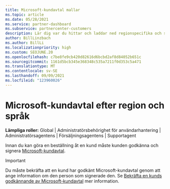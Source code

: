```yaml
---
title: Microsoft-kundavtal mallar
ms.topic: article
ms.date: 05/28/2021
ms.service: partner-dashboard
ms.subservice: partnercenter-customers
description: Lär dig var du hittar och laddar ned regionspecifika och språkspecifika versioner av Microsoft-kundavtal du kan granska med dina kunder.
author: BillLinzbach
ms.author: BillLi
ms.localizationpriority: high
ms.custom: SEOJUNE.20
ms.openlocfilehash: c7be8fe9cb420d82616d6bcbd2af8d84052b651c
ms.sourcegitcommit: 1161d5bcb345e368348c535a7211f0d353c5a471
ms.translationtype: MT
ms.contentlocale: sv-SE
ms.lasthandoff: 09/09/2021
ms.locfileid: "123960026"
---
```

# <a name="microsoft-customer-agreements-by-region-and-language"></a>Microsoft-kundavtal efter region och språk

**Lämpliga roller:** Global | Administratörsbehörighet för användarhantering | Administratörsagentens | Försäljningsagentens | Supportagent

Innan du kan göra en beställning åt en kund måste kunden godkänna och signera [Microsoft-kundavtal](https://www.microsoft.com/licensing/docs/customeragreement).

>[!IMPORTANT]
> Du måste bekräfta att en kund har godkänt Microsoft-kundavtal genom att ange information om den person som signerade den. Se [Bekräfta en kunds godkännande av Microsoft-kundavtal](./confirm-customer-agreement.md) mer information.
